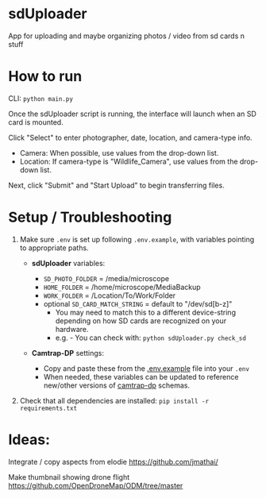 # sdUploader
App for uploading and maybe organizing photos / video from sd cards n stuff

# How to run 

CLI: `python main.py`

Once the sdUploader script is running, the interface will launch when an SD card is mounted.

Click "Select" to enter photographer, date, location, and camera-type info.
- Camera: When possible, use values from the drop-down list.
- Location: If camera-type is "Wildlife_Camera", use values from the drop-down list.

Next, click "Submit" and "Start Upload" to begin transferring files.


# Setup / Troubleshooting

1. Make sure `.env` is set up following  `.env.example`, with variables pointing to appropriate paths.
    - **sdUploader** variables:
      - `SD_PHOTO_FOLDER` = /media/microscope
      - `HOME_FOLDER` = /home/microscope/MediaBackup
      - `WORK_FOLDER` = /Location/To/Work/Folder
      - optional `SD_CARD_MATCH_STRING` = default to "/dev/sd[b-z]"
        - You may need to match this to a different device-string depending on how SD cards are recognized on your hardware.
        - e.g. - You can check with: `python sdUploader.py check_sd`

    - **Camtrap-DP** settings:
      - Copy and paste these from the [.env.example](.env.example) file into your `.env`
      - When needed, these variables can be updated to reference new/other versions of [camtrap-dp](https://camtrap-dp.tdwg.org/) schemas.

3. Check that all dependencies are installed:  `pip install -r requirements.txt`



# Ideas:
Integrate / copy aspects from elodie
https://github.com/jmathai/

Make thumbnail showing drone flight
https://github.com/OpenDroneMap/ODM/tree/master

